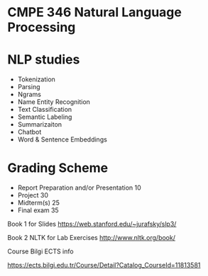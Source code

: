 # CMPE 346 Natural Language Processing

# NLP studies

* Tokenization
* Parsing
* Ngrams
* Name Entity Recognition
* Text Classification
* Semantic Labeling
* Summarizaiton
* Chatbot 
* Word & Sentence Embeddings


# Grading Scheme

* Report Preparation and/or Presentation	10
* Project		30
* Midterm(s)	25
* Final exam	35

Book 1 for  Slides 
https://web.stanford.edu/~jurafsky/slp3/

Book 2 NLTK  for Lab Exercises
http://www.nltk.org/book/



Course Bilgi ECTS info

https://ects.bilgi.edu.tr/Course/Detail?Catalog_CourseId=11813581
